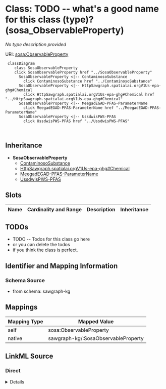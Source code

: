 

# Class: TODO -- what's a good name for this class (type)? (sosa_ObservableProperty)


_No type description provided_





URI: [sosa:ObservableProperty](http://www.w3.org/ns/sosa/ObservableProperty)






```mermaid
 classDiagram
    class SosaObservableProperty
    click SosaObservableProperty href "../SosaObservableProperty"
      SosaObservableProperty <|-- ContaminosoSubstance
        click ContaminosoSubstance href "../ContaminosoSubstance"
      SosaObservableProperty <|-- HttpSawgraph.spatialai.orgV1Us-epa-ghg#Chemical
        click HttpSawgraph.spatialai.orgV1Us-epa-ghg#Chemical href "../HttpSawgraph.spatialai.orgV1Us-epa-ghg#Chemical"
      SosaObservableProperty <|-- MeegadEGAD-PFAS-ParameterName
        click MeegadEGAD-PFAS-ParameterName href "../MeegadEGAD-PFAS-ParameterName"
      SosaObservableProperty <|-- UssdwisPWS-PFAS
        click UssdwisPWS-PFAS href "../UssdwisPWS-PFAS"
      
      
```





## Inheritance
* **SosaObservableProperty**
    * [ContaminosoSubstance](../classes/ContaminosoSubstance.md)
    * [HttpSawgraph.spatialai.orgV1Us-epa-ghg#Chemical](../classes/HttpSawgraph.spatialai.orgV1Us-epa-ghg#Chemical.md)
    * [MeegadEGAD-PFAS-ParameterName](../classes/MeegadEGAD-PFAS-ParameterName.md)
    * [UssdwisPWS-PFAS](../classes/UssdwisPWS-PFAS.md)



## Slots

| Name | Cardinality and Range | Description | Inheritance |
| ---  | --- | --- | --- |









## TODOs

* TODO -- Todos for this class go here
* or you can delete the todos
* if you think the class is perfect.

## Identifier and Mapping Information







### Schema Source


* from schema: sawgraph-kg




## Mappings

| Mapping Type | Mapped Value |
| ---  | ---  |
| self | sosa:ObservableProperty |
| native | sawgraph-kg/:SosaObservableProperty |







## LinkML Source

<!-- TODO: investigate https://stackoverflow.com/questions/37606292/how-to-create-tabbed-code-blocks-in-mkdocs-or-sphinx -->

### Direct

<details>
```yaml
name: sosa_ObservableProperty
description: No type description provided
title: TODO -- what's a good name for this class (type)?
todos:
- TODO -- Todos for this class go here
- or you can delete the todos
- if you think the class is perfect.
notes:
- Class with 169 occurences.
from_schema: sawgraph-kg
rank: 1000
class_uri: sosa:ObservableProperty

```
</details>

### Induced

<details>
```yaml
name: sosa_ObservableProperty
description: No type description provided
title: TODO -- what's a good name for this class (type)?
todos:
- TODO -- Todos for this class go here
- or you can delete the todos
- if you think the class is perfect.
notes:
- Class with 169 occurences.
from_schema: sawgraph-kg
rank: 1000
class_uri: sosa:ObservableProperty

```
</details>